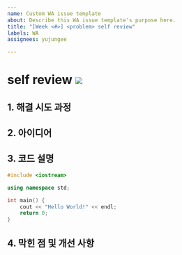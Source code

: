 ```yaml
---
name: Custom WA issue template
about: Describe this WA issue template's purpose here.
title: "[Week <#>] <problem> self review"
labels: WA
assignees: yujungee

---
```


# <problem> self review ![](https://img.shields.io/badge/-WA-%23e00000)

## 1. 해결 시도 과정
<your struggles>

## 2. 아이디어
<your idea to solve>

## 3. 코드 설명
```cpp
#include <iostream>

using namespace std;

int main() {
    cout << "Hello World!" << endl;
    return 0;
}
```
<your explanation about the code>

## 4. 막힌 점 및 개선 사항
<your obstacles to be fixed>
